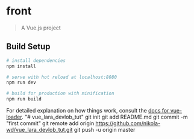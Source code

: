 # front

> A Vue.js project

## Build Setup

``` bash
# install dependencies
npm install

# serve with hot reload at localhost:8080
npm run dev

# build for production with minification
npm run build
```

For detailed explanation on how things work, consult the [docs for vue-loader](http://vuejs.github.io/vue-loader).
"# vue_lara_devlob_tut"  git init git add README.md git commit -m "first commit" git remote add origin https://github.com/nikola-wd/vue_lara_devlob_tut.git git push -u origin master

